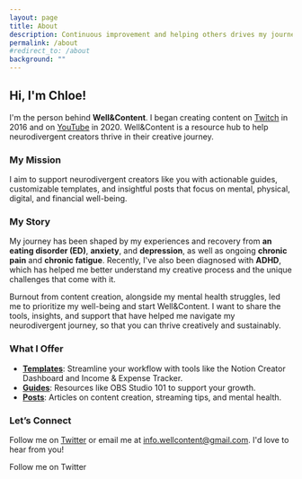 ```yaml
---
layout: page
title: About
description: Continuous improvement and helping others drives my journey.
permalink: /about
#redirect_to: /about
background: ""
---
```


## Hi, I'm Chloe!

I'm the person behind **Well&Content**. I began creating content on [Twitch](https://twitch.tv/glitchedinorbit) in 2016 and on [YouTube](https://youtube.com/glitchedinorbit) in 2020. Well&Content is a resource hub to help neurodivergent creators thrive in their creative journey.

### My Mission

I aim to support neurodivergent creators like you with actionable guides, customizable templates, and insightful posts that focus on mental, physical, digital, and financial well-being.

### My Story

My journey has been shaped by my experiences and recovery from **an eating disorder (ED)**, **anxiety**, and **depression**, as well as ongoing **chronic pain** and **chronic fatigue**. Recently, I've also been diagnosed with **ADHD**, which has helped me better understand my creative process and the unique challenges that come with it.

Burnout from content creation, alongside my mental health struggles, led me to prioritize my well-being and start Well&Content. I want to share the tools, insights, and support that have helped me navigate my neurodivergent journey, so that you can thrive creatively and sustainably.

### What I Offer

- **[Templates](https://wellcontent.io/templates)**: Streamline your workflow with tools like the Notion Creator Dashboard and Income & Expense Tracker.
- **[Guides](https://wellcontent.io/guides)**: Resources like OBS Studio 101 to support your growth.
- **[Posts](https://wellcontent.io/blog)**: Articles on content creation, streaming tips, and mental health.

### Let’s Connect

Follow me on [Twitter](https://twitter.com/glitchedinorbit) or email me at [info.wellcontent@gmail.com](mailto:info.wellcontent@gmail.com). I'd love to hear from you!

<a href="https://twitter.com/glitchedinorbit" class="btn btn-primary" target="_blank" rel="noopener noreferrer" style="text-decoration: none"> <i class="bi bi-twitter"></i> Follow me on Twitter</a>
